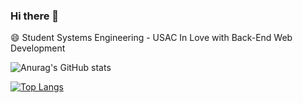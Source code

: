 ### Hi there 👋

<!--
**Rauqoz/Rauqoz** is a ✨ _special_ ✨ repository because its `README.md` (this file) appears on your GitHub profile.

Here are some ideas to get you started:

- 🔭 I’m currently working on ...
- 🌱 I’m currently learning ...
- 👯 I’m looking to collaborate on ...
- 🤔 I’m looking for help with ...
- 💬 Ask me about ...
- 📫 How to reach me: ...
- 😄 Pronouns: ...
- ⚡ Fun fact: ...
-->

😄 Student Systems Engineering - USAC 
In Love with Back-End Web Development 

![Anurag's GitHub stats](https://github-readme-stats.vercel.app/api?username=rauqoz&show_icons=true&theme=radical)

[![Top Langs](https://github-readme-stats.vercel.app/api/top-langs/?username=rauqoz&layout=compact)](https://github.com/anuraghazra/github-readme-stats)

